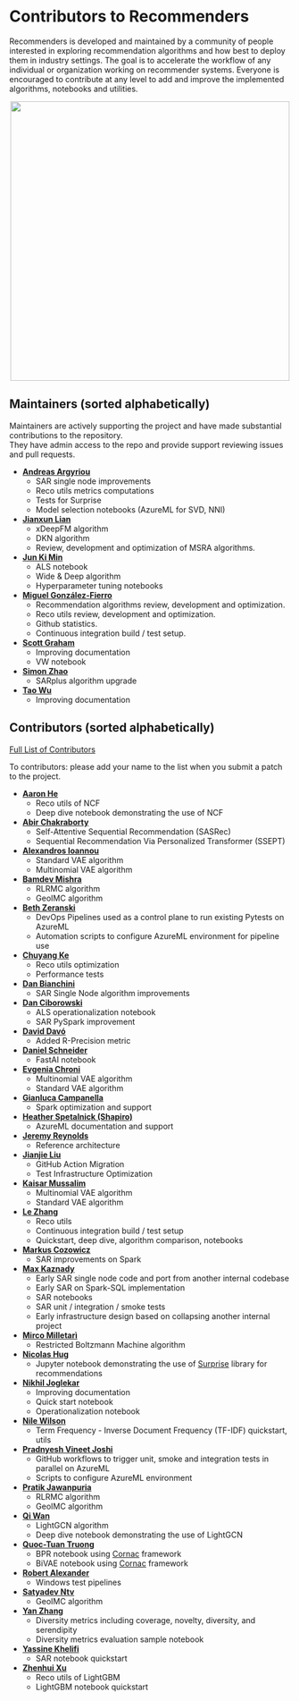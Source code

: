 <!--
Copyright (c) Recommenders contributors.
Licensed under the MIT License.
-->

Contributors to Recommenders 
============================
Recommenders is developed and maintained by a community of people interested in exploring recommendation algorithms and how best to deploy them in industry settings. The goal is to accelerate the workflow of any individual or organization working on recommender systems. Everyone is encouraged to contribute at any level to add and improve the implemented algorithms, notebooks and utilities.

<p align="center">
  <img src="https://contributors-img.web.app/image?repo=recommenders-team/recommenders" width = 500/>
</p>

Maintainers (sorted alphabetically)
---------------------------------------
Maintainers are actively supporting the project and have made substantial contributions to the repository.<br>
They have admin access to the repo and provide support reviewing issues and pull requests.

* **[Andreas Argyriou](https://github.com/anargyri)**
   * SAR single node improvements
   * Reco utils metrics computations
   * Tests for Surprise
   * Model selection notebooks (AzureML for SVD, NNI) 
* **[Jianxun Lian](https://github.com/Leavingseason)**
   * xDeepFM algorithm
   * DKN algorithm
   * Review, development and optimization of MSRA algorithms.
* **[Jun Ki Min](https://github.com/loomlike)**
   * ALS notebook
   * Wide & Deep algorithm
   * Hyperparameter tuning notebooks
* **[Miguel González-Fierro](https://github.com/miguelfierro)**
   * Recommendation algorithms review, development and optimization.
   * Reco utils review, development and optimization.
   * Github statistics.
   * Continuous integration build / test setup.
* **[Scott Graham](https://github.com/gramhagen)**
   * Improving documentation
   * VW notebook
* **[Simon Zhao](https://github.com/simonyansenzhao)**
   * SARplus algorithm upgrade
* **[Tao Wu](https://github.com/wutaomsft)**
   * Improving documentation


Contributors  (sorted alphabetically)
-------------------------------------
[Full List of Contributors](https://github.com/Microsoft/Recommenders/graphs/contributors)

To contributors: please add your name to the list when you submit a patch to the project.

* **[Aaron He](https://github.com/AaronHeee)**
   * Reco utils of NCF
   * Deep dive notebook demonstrating the use of NCF
* **[Abir Chakraborty](https://github.com/aeroabir)**
   * Self-Attentive Sequential Recommendation (SASRec)
   * Sequential Recommendation Via Personalized Transformer (SSEPT)
* **[Alexandros Ioannou](https://github.com/aioannou96)**
   * Standard VAE algorithm 
   * Multinomial VAE algorithm  
* **[Bamdev Mishra](https://github.com/bamdevm)**
   * RLRMC algorithm
   * GeoIMC algorithm
* **[Beth Zeranski](https://github.com/bethz)**
   * DevOps Pipelines used as a control plane to run existing Pytests on AzureML
   * Automation scripts to configure AzureML environment for pipeline use 
* **[Chuyang Ke](https://github.com/ChuyangKe)**
   * Reco utils optimization
   * Performance tests
* **[Dan Bianchini](https://github.com/danb27)**
   * SAR Single Node algorithm improvements
* **[Dan Ciborowski](https://github.com/dciborow)**
   * ALS operationalization notebook
   * SAR PySpark improvement
* **[David Davó](https://github.com/daviddavo)**
   * Added R-Precision metric
* **[Daniel Schneider](https://github.com/danielsc)**
   * FastAI notebook
* **[Evgenia Chroni](https://github.com/EvgeniaChroni)**
   * Multinomial VAE algorithm
   * Standard VAE algorithm
* **[Gianluca Campanella](https://github.com/gcampanella)**
   * Spark optimization and support
* **[Heather Spetalnick (Shapiro)](https://github.com/heatherbshapiro)**
   * AzureML documentation and support
* **[Jeremy Reynolds](https://github.com/jreynolds01)**
   * Reference architecture
* **[Jianjie Liu](https://github.com/laserprec/)**
   * GitHub Action Migration
   * Test Infrastructure Optimization
* **[Kaisar Mussalim](https://github.com/kmussalim)**
   * Multinomial VAE algorithm
   * Standard VAE algorithm
* **[Le Zhang](https://github.com/yueguoguo)**
   * Reco utils
   * Continuous integration build / test setup
   * Quickstart, deep dive, algorithm comparison, notebooks
* **[Markus Cozowicz](https://github.com/eisber)**
   * SAR improvements on Spark
* **[Max Kaznady](https://github.com/maxkazmsft)**
   * Early SAR single node code and port from another internal codebase
   * Early SAR on Spark-SQL implementation
   * SAR notebooks
   * SAR unit / integration / smoke tests
   * Early infrastructure design based on collapsing another internal project
* **[Mirco Milletarì](https://github.com/WessZumino)**
   * Restricted Boltzmann Machine algorithm
* **[Nicolas Hug](https://github.com/NicolasHug)**
   * Jupyter notebook demonstrating the use of [Surprise](https://github.com/NicolasHug/Surprise) library for recommendations
* **[Nikhil Joglekar](https://github.com/nikhilrj)**
   * Improving documentation
   * Quick start notebook
   * Operationalization notebook
* **[Nile Wilson](https://github.com/niwilso)**
   * Term Frequency - Inverse Document Frequency (TF-IDF) quickstart, utils
* **[Pradnyesh Vineet Joshi](https://github.com/pradnyeshjoshi)**
   * GitHub workflows to trigger unit, smoke and integration tests in parallel on AzureML
   * Scripts to configure AzureML environment
* **[Pratik Jawanpuria](https://github.com/pratikjawanpuria)**
   * RLRMC algorithm
   * GeoIMC algorithm
* **[Qi Wan](https://github.com/Qcactus)**
   * LightGCN algorithm
   * Deep dive notebook demonstrating the use of LightGCN
* **[Quoc-Tuan Truong](https://github.com/tqtg)**
   * BPR notebook using [Cornac](https://github.com/PreferredAI/cornac) framework
   * BiVAE notebook using [Cornac](https://github.com/PreferredAI/cornac) framework
* **[Robert Alexander](https://github.com/roalexan)**
   * Windows test pipelines
* **[Satyadev Ntv](https://github.com/satyadevntv)**
   * GeoIMC algorithm
* **[Yan Zhang](https://github.com/YanZhangADS)**
   * Diversity metrics including coverage, novelty, diversity, and serendipity
   * Diversity metrics evaluation sample notebook
* **[Yassine Khelifi](https://github.com/datashinobi)**
   * SAR notebook quickstart
* **[Zhenhui Xu](https://github.com/motefly)**
   * Reco utils of LightGBM
   * LightGBM notebook quickstart
    
